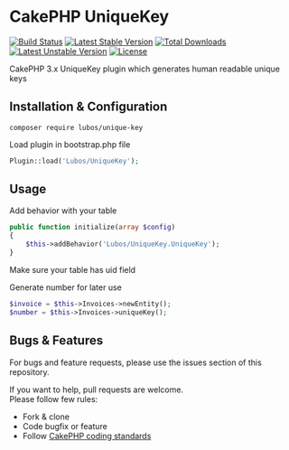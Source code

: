 # CakePHP UniqueKey

[![Build Status](https://travis-ci.org/LubosRemplik/CakePHP-UniqueKey.svg)](https://travis-ci.org/LubosRemplik/CakePHP-UniqueKey)
[![Latest Stable Version](https://poser.pugx.org/lubos/unique-key/v/stable.svg)](https://packagist.org/packages/lubos/unique-key) 
[![Total Downloads](https://poser.pugx.org/lubos/unique-key/downloads.svg)](https://packagist.org/packages/lubos/unique-key) 
[![Latest Unstable Version](https://poser.pugx.org/lubos/unique-key/v/unstable.svg)](https://packagist.org/packages/lubos/unique-key) 
[![License](https://poser.pugx.org/lubos/unique-key/license.svg)](https://packagist.org/packages/lubos/unique-key)

CakePHP 3.x UniqueKey plugin which generates human readable unique keys


## Installation & Configuration

```
composer require lubos/unique-key
```

Load plugin in bootstrap.php file

```php
Plugin::load('Lubos/UniqueKey');
```

## Usage

Add behavior with your table  
```php
public function initialize(array $config)
{
    $this->addBehavior('Lubos/UniqueKey.UniqueKey');
}
```
Make sure your table has uid field

Generate number for later use  
```php
$invoice = $this->Invoices->newEntity();
$number = $this->Invoices->uniqueKey();
```

## Bugs & Features

For bugs and feature requests, please use the issues section of this repository.

If you want to help, pull requests are welcome.  
Please follow few rules:  

- Fork & clone
- Code bugfix or feature
- Follow [CakePHP coding standards](https://github.com/cakephp/cakephp-codesniffer)
